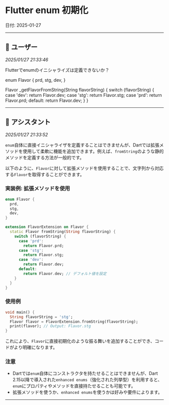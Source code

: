 # Flutter enum 初期化

日付: 2025-01-27

---

## 👤 ユーザー
*2025/01/27 21:33:46*

Flutterでenumのイニシャライズは定義できないか？

enum Flavor {
  prd,
  stg,
  dev,
}

Flavor _getFlavorFromString(String flavorString) {
  switch (flavorString) {
    case 'dev':
      return Flavor.dev;
    case 'stg':
      return Flavor.stg;
    case 'prd':
      return Flavor.prd;
    default:
      return Flavor.dev;
  }
}

---

## 🤖 アシスタント
*2025/01/27 21:33:52*

`enum`自体に直接イニシャライザを定義することはできませんが、Dartでは拡張メソッドを使用して柔軟に機能を追加できます。例えば、`fromString`のような静的メソッドを定義する方法が一般的です。

以下のように、`Flavor`に対して拡張メソッドを使用することで、文字列から対応する`Flavor`を取得することができます。

### 実装例: 拡張メソッドを使用

```dart
enum Flavor {
  prd,
  stg,
  dev,
}

extension FlavorExtension on Flavor {
  static Flavor fromString(String flavorString) {
    switch (flavorString) {
      case 'prd':
        return Flavor.prd;
      case 'stg':
        return Flavor.stg;
      case 'dev':
        return Flavor.dev;
      default:
        return Flavor.dev; // デフォルト値を設定
    }
  }
}
```

### 使用例

```dart
void main() {
  String flavorString = 'stg';
  Flavor flavor = FlavorExtension.fromString(flavorString);
  print(flavor); // Output: Flavor.stg
}
```

これにより、`Flavor`に直接初期化のような振る舞いを追加することができ、コードがより明確になります。

### 注意
- Dartでは`enum`自体にコンストラクタを持たせることはできませんが、Dart 2.15以降で導入された`enhanced enums`（強化された列挙型）を利用すると、`enum`にプロパティやメソッドを直接持たせることも可能です。
- 拡張メソッドを使うか、`enhanced enums`を使うかは好みや要件によります。

---
